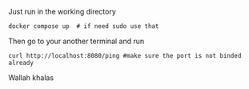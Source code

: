 

Just run in the working directory
```
docker compose up  # if need sudo use that
```

Then go to your another terminal and run 

```curl http://localhost:8080/ping #make sure the port is not binded already```

Wallah khalas






